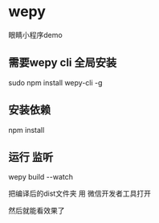 # wepy
眼睛小程序demo

## 需要wepy cli 全局安装
sudo npm install wepy-cli -g

## 安装依赖  
npm install  

## 运行 监听
wepy build --watch

把编译后的dist文件夹 用 微信开发者工具打开

然后就能看效果了
